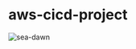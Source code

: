 # aws-cicd-project
![sea-dawn](https://github.com/user-attachments/assets/2bf12cc6-66a0-4d1d-8155-f94ac799542f)

